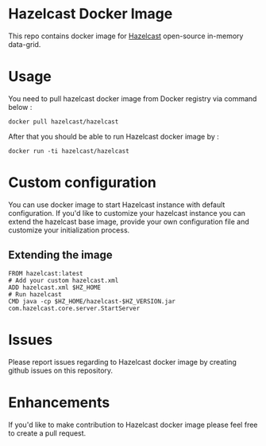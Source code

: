 # Hazelcast Docker Image

This repo contains docker image for [Hazelcast](http://hazelcast.org) open-source in-memory data-grid.


# Usage

You need to pull hazelcast docker image from Docker registry via command below : 

```
docker pull hazelcast/hazelcast
```

After that you should be able to run Hazelcast docker image by : 

```
docker run -ti hazelcast/hazelcast
```

# Custom configuration

You can use docker image to start Hazelcast instance with default configuration. If you'd like to customize your  hazelcast instance you can extend the hazelcast base image, provide your own configuration file and customize your initialization process.


## Extending the image

```
FROM hazelcast:latest
# Add your custom hazelcast.xml
ADD hazelcast.xml $HZ_HOME
# Run hazelcast
CMD java -cp $HZ_HOME/hazelcast-$HZ_VERSION.jar com.hazelcast.core.server.StartServer
```

# Issues

Please report issues regarding to Hazelcast docker image by creating github issues on this repository.

# Enhancements

If you'd like to make contribution to Hazelcast docker image please feel free to create a pull request.
